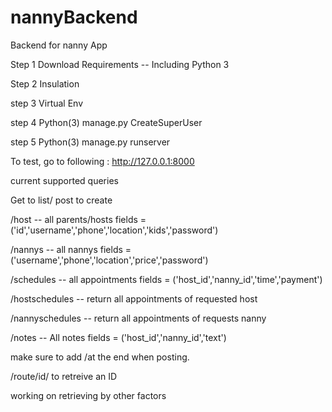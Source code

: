 # nannyBackend
Backend for nanny App

Step 1 Download Requirements -- Including Python 3

Step 2 Insulation

step 3 Virtual Env 

step 4 Python(3) manage.py CreateSuperUser

step 5 Python(3) manage.py runserver

To test, go to following : http://127.0.0.1:8000

current supported queries

Get to list/ post to create

/host -- all parents/hosts fields = ('id','username','phone','location','kids','password')

/nannys -- all nannys fields = ('username','phone','location','price','password')

/schedules -- all appointments fields = ('host_id','nanny_id','time','payment')

/hostschedules -- return all appointments of requested host

/nannyschedules -- return all appointments of requests nanny

/notes -- All notes fields = ('host_id','nanny_id','text')

make sure to add /at the end when posting. 

/route/id/ to retreive an ID

working on retrieving by other factors



